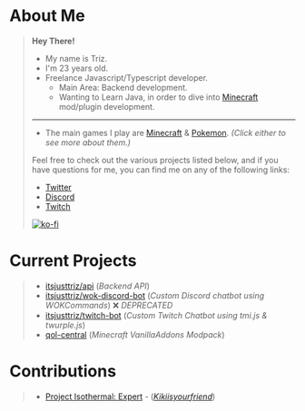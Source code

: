 # About Me

> **Hey There!**
>
> - My name is Triz.
> - I'm 23 years old.
> - Freelance Javascript/Typescript developer.
>   - Main Area: Backend development.
>   - Wanting to Learn Java, in order to dive into [Minecraft](Minecraft.md) mod/plugin development.
>
> ___
>
> - The main games I play are [Minecraft](Minecraft.md) & [Pokemon](Pokemon.md). _(Click either to see more about them.)_
>
> Feel free to check out the various projects listed below, and if you have questions for me, you can find me on any of the following links:
>
> - [Twitter](http://twitter.itsjusttriz.com)
> - [Discord](http://discord.itsjusttriz.com)
> - [Twitch](http://twitch.itsjusttriz.com)
>
> [![ko-fi](https://ko-fi.com/img/githubbutton_sm.svg)](https://ko-fi.com/G2G06VVCK)

# Current Projects

> - [itsjusttriz/api](https://github.com/itsjusttriz/trizutils-api) (_Backend API_)
> - [itsjusttriz/wok-discord-bot](https://github.com/itsjusttriz/wok-discord-bot) (_Custom Discord chatbot using WOKCommands_) :x: _DEPRECATED_
> - [itsjusttriz/twitch-bot](https://site.itsjusttriz.com/#/notfound) (_Custom Twitch Chatbot using tmi.js & twurple.js_)
> - [qol-central](https://www.curseforge.com/minecraft/modpacks/qol-central) (_Minecraft VanillaAddons Modpack_)
>
# Contributions

> - [Project Isothermal: Expert](https://github.com/Kikiisyourfriend/ProjectIsothermalExpert) - ([_Kikiisyourfriend_](https://github.com/Kikiisyourfriend))
